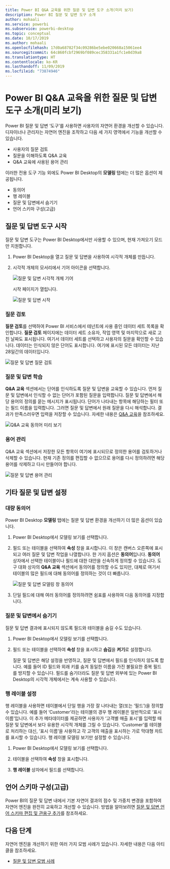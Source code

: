 ```yaml
---
title: Power BI Q&A 교육을 위한 질문 및 답변 도구 소개(미리 보기)
description: Power BI 질문 및 답변 도구 소개
author: mohaali
ms.service: powerbi
ms.subservice: powerbi-desktop
ms.topic: conceptual
ms.date: 10/17/2019
ms.author: mohaali
ms.openlocfilehash: 17d0a68782f34c09286be5ebe020668a15061ee4
ms.sourcegitcommit: 64c860fcbf2969bf089cec358331a1fc1e0d39a8
ms.translationtype: HT
ms.contentlocale: ko-KR
ms.lasthandoff: 11/09/2019
ms.locfileid: "73874946"
---
```

# <a name="intro-to-qa-tooling-to-train-power-bi-qa-preview"></a>Power BI Q&A 교육을 위한 질문 및 답변 도구 소개(미리 보기)

Power BI 질문 및 답변 ‘도구’를 사용하면 사용자의 자연어 환경을 개선할 수 있습니다.  디자이너나 관리자는 자연어 엔진을 조작하고 다음 세 가지 영역에서 기능을 개선할 수 있습니다. 

- 사용자의 질문 검토
- 질문을 이해하도록 Q&A 교육
- Q&A 교육에 사용된 용어 관리

이러한 전용 도구 기능 외에도 Power BI Desktop의 **모델링** 탭에는 더 많은 옵션이 제공됩니다.  

- 동의어
- 행 레이블
- 질문 및 답변에서 숨기기
- 언어 스키마 구성(고급)

## <a name="get-started-with-qa-tooling"></a>질문 및 답변 도구 시작

질문 및 답변 도구는 Power BI Desktop에서만 사용할 수 있으며, 현재 가져오기 모드만 지원합니다.

1. Power BI Desktop을 열고 질문 및 답변을 사용하여 시각적 개체를 만듭니다. 
2. 시각적 개체의 모서리에서 기어 아이콘을 선택합니다. 

    ![질문 및 답변 시각적 개체 기어](media/qna-visual-gear.png)

    시작 페이지가 열립니다.  

    ![질문 및 답변 시작](media/qna-tooling-dialog.png)

### <a name="review-questions"></a>질문 검토

**질문 검토**를 선택하여 Power BI 서비스에서 테넌트에 사용 중인 데이터 세트 목록을 확인합니다. **질문 검토** 페이지에는 데이터 세트 소유자, 작업 영역 및 마지막으로 새로 고친 날짜도 표시됩니다. 여기서 데이터 세트를 선택하고 사용자의 질문을 확인할 수 있습니다. 데이터는 인식되지 않은 단어도 표시합니다. 여기에 표시된 모든 데이터는 지난 28일간의 데이터입니다.

![질문 및 답변 질문 검토](media/qna-tooling-review-questions.png)

### <a name="teach-qa"></a>질문 및 답변 학습

**Q&A 교육** 섹션에서는 단어를 인식하도록 질문 및 답변을 교육할 수 있습니다. 먼저 질문 및 답변에서 인식할 수 없는 단어가 포함된 질문을 입력합니다. 질문 및 답변에서 해당 용어의 정의를 묻는 메시지가 표시됩니다. 단어가 나타내는 항목에 해당하는 필터 또는 필드 이름을 입력합니다. 그러면 질문 및 답변에서 원래 질문을 다시 해석합니다. 결과가 만족스러우면 입력을 저장할 수 있습니다. 자세한 내용은 [Q&A 교육](q-and-a-tooling-teach-q-and-a.md)을 참조하세요.

![Q&A 교육 동의어 미리 보기](media/qna-tooling-teach-fixpreview.png)

### <a name="manage-terms"></a>용어 관리

Q&A 교육 섹션에서 저장한 모든 항목이 여기에 표시되므로 정의한 용어를 검토하거나 삭제할 수 있습니다. 현재 기존 정의를 편집할 수 없으므로 용어를 다시 정의하려면 해당 용어를 삭제하고 다시 만들어야 합니다.

![질문 및 답변 용어 관리](media/qna-manage-terms.png)

## <a name="other-qa-settings"></a>기타 질문 및 답변 설정

### <a name="bulk-synonyms"></a>대량 동의어

Power BI Desktop **모델링** 탭에는 질문 및 답변 환경을 개선하기 더 많은 옵션이 있습니다. 

1. Power BI Desktop에서 모델링 보기를 선택합니다.

2. 필드 또는 테이블을 선택하여 **속성** 창을 표시합니다.  이 창은 캔버스 오른쪽에 표시되고 여러 질문 및 답변 작업을 나열합니다. 한 가지 옵션은 **동의어**입니다. **동의어** 상자에서 선택한 테이블이나 필드에 대한 대안을 신속하게 정의할 수 있습니다. 도구 대화 상자의 **Q&A 교육** 섹션에서 동의어를 정의할 수도 있지만, 대체로 여기서 테이블의 많은 필드에 대해 동의어를 정의하는 것이 더 빠릅니다.

    ![질문 및 답변 모델링 창 동의어](media/qna-modelling-pane-synonyms.png)

3. 단일 필드에 대해 여러 동의어를 정의하려면 쉼표를 사용하여 다음 동의어를 지정합니다.

### <a name="hide-from-qa"></a>질문 및 답변에서 숨기기

질문 및 답변 결과에 표시되지 않도록 필드와 테이블을 숨길 수도 있습니다. 

1. Power BI Desktop에서 모델링 보기를 선택합니다.

2. 필드 또는 테이블을 선택하여 **속성** 창을 표시하고 **숨김**을 **켜기**로 설정합니다.

    질문 및 답변은 해당 설정을 반영하고, 질문 및 답변에서 필드를 인식하지 않도록 합니다. 예를 들어 ID 필드와 외래 키를 숨겨 동일한 이름을 가진 불필요한 중복 필드를 방지할 수 있습니다. 필드를 숨기더라도 질문 및 답변 외부에 있는 Power BI Desktop의 시각적 개체에서는 계속 사용할 수 있습니다.

### <a name="set-a-row-label"></a>행 레이블 설정

행 레이블을 사용하면 테이블에서 단일 행을 가장 잘 나타내는 열(또는 ‘필드’)을 정의할 수 있습니다.  예를 들어 ‘Customer’라는 테이블의 경우 행 레이블은 일반적으로 ‘표시 이름’입니다. 이 추가 메타데이터를 제공하면 사용자가 ‘고객별 매출 표시’를 입력할 때 질문 및 답변에서 보다 유용한 시각적 개체를 그릴 수 있습니다. ‘Customer’를 테이블로 처리하는 대신, ‘표시 이름’을 사용하고 각 고객의 매출을 표시하는 가로 막대형 차트를 표시할 수 있습니다. 행 레이블 모델링 보기만 설정할 수 있습니다. 

1. Power BI Desktop에서 모델링 보기를 선택합니다.

2. 테이블을 선택하여 **속성** 창을 표시합니다.

3. **행 레이블** 상자에서 필드를 선택합니다.

## <a name="configure-the-linguistic-schema-advanced"></a>언어 스키마 구성(고급)

Power BI의 질문 및 답변 내에서 기본 자연어 결과의 점수 및 가중치 변경을 포함하여 자연어 엔진을 완전히 교육하고 개선할 수 있습니다. 방법을 알아보려면 [질문 및 답변 언어 스키마 편집 및 관용구 추가](q-and-a-tooling-advanced.md)를 참조하세요.

## <a name="next-steps"></a>다음 단계

자연어 엔진을 개선하기 위한 여러 가지 모범 사례가 있습니다. 자세한 내용은 다음 아티클을 참조하세요.

* [질문 및 답변 모범 사례](q-and-a-best-practices.md)
